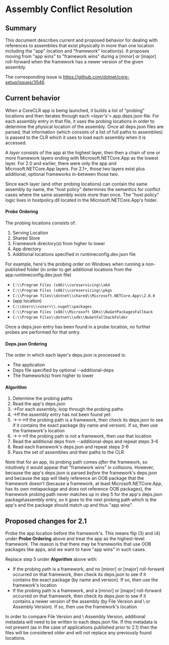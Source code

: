 
# Assembly Conflict Resolution

## Summary
This document describes current and proposed behavior for dealing with references to assemblies that exist physically in more than one location including the "app" location and "framework" location(s). It proposes moving from "app wins" to "framework wins" during a [minor] or [major] roll-forward when the framework has a newer version of the given assembly.

The corresponding issue is https://github.com/dotnet/core-setup/issues/3546.

## Current behavior

When a CoreCLR app is being launched, it builds a list of "probing" locations and then iterates through each <*layer*'s'>.app.deps.json file. For each assembly entry in that file, it uses the probing locations in order to determine the physical location of the assembly. Once all deps.json files are parsed, that information (which consists of a list of full paths to assemblies) is passed to the CLR which it uses to load each assembly when it is accessed.

A *layer* consists of the app at the highest layer, then then a chain of one or more framework layers ending with Microsoft.NETCore.App as the lowest layer. For 2.0 and earlier, there were only the app and Microsoft.NETCore.App layers. For 2.1+, those two layers exist plus additional, optional frameworks in-between those two.

Since each layer (and other probing locations) can contain the same assembly by name, the "host policy" determines the semantics for conflict cases where the same assembly exists more than once. The "host policy" logic lives in hostpolicy.dll located in the Microsoft.NETCore.App's folder.

#### Probe Ordering
The probing locations consists of:
1.  Serving Location
1.  Shared Store
1.  Framework directory(s) from higher to lower
1.  App directory
1.  Additional locations specified in runtimeconfig.dev.json file

For example, here's the probing order on Windows when running a non-published folder (in order to get additional locations from the app.runtimeconfig.dev.json file)
* `C:\\Program Files (x86)\\coreservicing\\x64`
*	`C:\\Program Files (x86)\\coreservicing\\pkgs`
*	`C:\\Program files\\dotnet\\shared\\Microsoft.NETCore.App\\2.0.0`
*	(app location)
*	`C:\\Users\\<user>\\.nuget\\packages`
*	`C:\\Program Files (x86)\\Microsoft SDKs\\NuGetPackagesFallback`
*	`C:\\Program Files\\dotnet\\sdk\\NuGetFallbackFolder`

Once a deps.json entry has been found in a probe location, no further probes are performed for that entry.

#### Deps.json Ordering
The order in which each layer's deps.json is processed is:
*   The application
*   Deps file specified by optional --additional-deps
*   The framework(s) from higher to lower

#### Algorithm
1. Determine the probing paths
1. Read the app's deps.json
1. ->For each assembly, loop through the probing paths
1. ->If the assembly entry has not been found yet:
1. ->->->If the probing path is a framework, then check its deps.json to see if it contains the exact package (by name and version). If so, then use the framework's location
1. ->->->If the probing path is not a framework, then use that location
1. Read the additional deps from --additional-deps and repeat steps 3-6
1. Read each framework's deps.json and repeat steps 3-6
1. Pass the set of assemblies and their paths to the CLR

Note that for an app, its probing path comes *after* the framework, so intuitively it would appear that "framework wins" in collisions. However, because the app's deps.json is parsed *before* the framework's deps.json and because the app will likely reference an OOB package that the framework doesn't (because a framework, at least Microsoft.NETCore.App, has its own metapackage and does not reference OOB packages), the framework probing path never matches up in step 5 for the app's deps.json package\assembly entry, so it goes to the next probing path which is the app's and the package should match up and thus "app wins".

## Proposed changes for 2.1
Probe the app location before the framework's. This means flip (3) and (4) under **Probe Ordering** above and treat the app as the highest-level framework. The reason is that there may be frameworks that use OOB packages like apps, and we want to have "app wins" in such cases.

Replace step 5 under **Algorithm** above with:
* If the probing path is a framework, and no [minor] or [major] roll-forward occurred on that framework, then check its deps.json to see if it contains the exact package (by name and version). If so, then use the framework's location
* If the probing path is a framework, and a [minor] or [major] roll-forward occurred on that framework, then check its deps.json to see if it contains a newer version of the assembly (by File Version and \ or Assembly Version). If so, then use the framework's location

In order to compare File Version and \ Assembly Version, additional metadata will need to be written to each deps.json file. If this metadata is not present (as in the case of applications published prior to 2.1) then the files will be considered older and will not replace any previously found locations.
